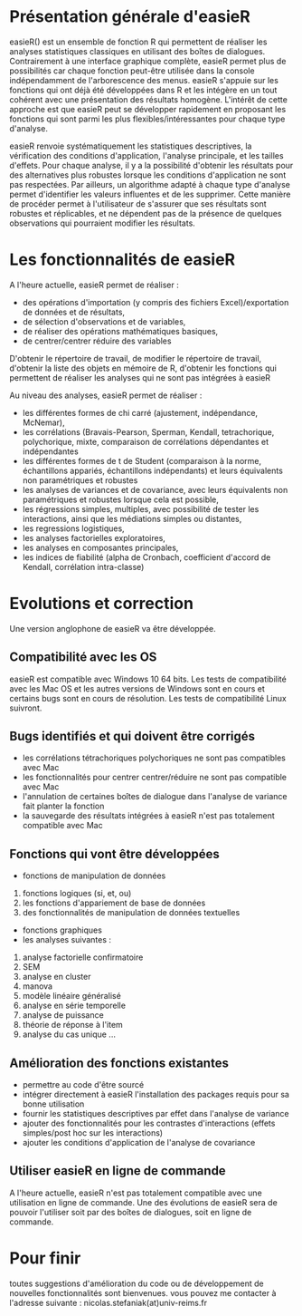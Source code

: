 # Présentation générale d'easieR

easieR() est un ensemble de fonction R qui permettent de réaliser les analyses statistiques classiques en utilisant des boîtes de dialogues. 
Contrairement à une interface graphique complète, easieR permet plus de possibilités car chaque fonction peut-être utilisée dans la console indépendamment de l'arborescence des menus. 
easieR s'appuie sur les fonctions qui ont déjà été développées dans R et les intégère en un tout cohérent avec une présentation des résultats homogène. L'intérêt de cette approche est que easieR peut se développer rapidement en proposant les fonctions qui sont parmi les plus flexibles/intéressantes pour chaque type d'analyse. 

easieR renvoie systématiquement les statistiques descriptives, la vérification des conditions d'application, l'analyse principale, et les tailles d'effets.
Pour chaque analyse, il y a la possibilité d'obtenir les résultats pour des alternatives plus robustes lorsque les conditions d'application ne sont pas respectées. Par ailleurs, un algorithme adapté à chaque type d'analyse permet d'identifier les valeurs influentes et de les supprimer. Cette manière de procéder permet à l'utilisateur de s'assurer que ses résultats sont robustes et réplicables, et ne dépendent pas de la présence de quelques observations qui pourraient modifier les résultats. 

# Les fonctionnalités de easieR
A l'heure actuelle, easieR permet de réaliser :
- des opérations d'importation (y compris des fichiers Excel)/exportation de données et de résultats, 
- de sélection d'observations et de variables, 
- de réaliser des opérations mathématiques basiques,
- de centrer/centrer réduire des variables

D'obtenir le répertoire de travail, de modifier le répertoire de travail, d'obtenir la liste des objets en mémoire de R, d'obtenir les fonctions qui permettent de réaliser les analyses qui ne sont pas intégrées à easieR

Au niveau des analyses, easieR permet de réaliser :
- les différentes formes de chi carré (ajustement, indépendance, McNemar), 
- les corrélations (Bravais-Pearson, Sperman, Kendall, tetrachorique, polychorique, mixte, comparaison de corrélations dépendantes et indépendantes
- les différentes formes de t de Student (comparaison à la norme, échantillons appariés, échantillons indépendants) et leurs équivalents non paramétriques et robustes
- les analyses de variances et de covariance, avec leurs équivalents non paramétriques et robustes lorsque cela est possible, 
- les régressions simples, multiples, avec possibilité de tester les interactions, ainsi que les médiations simples ou distantes,
- les regressions logistiques, 
- les analyses factorielles exploratoires, 
- les analyses en composantes principales,
- les indices de fiabilité (alpha de Cronbach, coefficient d'accord de Kendall, corrélation intra-classe)
 

# Evolutions et correction
Une version anglophone de easieR va être développée.

## Compatibilité avec les OS
easieR est compatible avec Windows 10 64 bits. 
Les tests de compatibilité avec les Mac OS et les autres versions de Windows sont en cours et certains bugs sont en cours de résolution. 
Les tests de compatibilité Linux suivront.


## Bugs identifiés et qui doivent être corrigés
- les corrélations tétrachoriques polychoriques ne sont pas compatibles avec Mac
- les fonctionnalités pour centrer centrer/réduire ne sont pas compatible avec Mac
- l'annulation de certaines boîtes de dialogue dans l'analyse de variance fait planter la fonction
- la sauvegarde des résultats intégrées à easieR n'est pas totalement compatible avec Mac

## Fonctions qui vont être développées 
- fonctions de manipulation de données
1) fonctions logiques (si, et, ou) 
2) les fonctions d'appariement de base de données
3) des fonctionnalités de manipulation de données textuelles
- fonctions graphiques
- les analyses suivantes :
1) analyse factorielle confirmatoire
2) SEM
3) analyse en cluster
4) manova
5) modèle linéaire généralisé
6) analyse en série temporelle
7) analyse de puissance
8) théorie de réponse à l'item
9) analyse du cas unique
...

## Amélioration des fonctions existantes 
- permettre au code d'être sourcé
- intégrer directement à easieR l'installation des packages requis pour sa bonne utilisation
- fournir les statistiques descriptives par effet dans l'analyse de variance
- ajouter des fonctionnalités pour les contrastes d'interactions (effets simples/post hoc sur les interactions)
- ajouter les conditions d'application de l'analyse de covariance


## Utiliser easieR en ligne de commande
A l'heure actuelle, easieR n'est pas totalement compatible avec une utilisation en ligne de commande. Une des évolutions de easieR sera de pouvoir l'utiliser soit par des boîtes de dialogues, soit en ligne de commande.

# Pour finir
toutes suggestions d'amélioration du code ou de développement de nouvelles fonctionnalités sont bienvenues.
vous pouvez me contacter à l'adresse suivante : nicolas.stefaniak(at)univ-reims.fr
